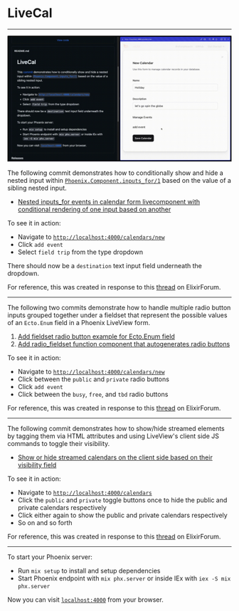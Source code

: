 # LiveCal

---------------------------------------

![demo gif](https://github.com/codeanpeace/live_cal/blob/master/demo.gif)

The following commit demonstrates how to conditionally show and hide a nested input within [`Phoenix.Component.inputs_for/1`](https://hexdocs.pm/phoenix_live_view/Phoenix.Component.html#inputs_for/1) based on the value of a sibling nested input.

- [Nested inputs_for events in calendar form livecomponent with conditional rendering of one input based on another](https://github.com/codeanpeace/live_cal/commit/e56742cfd0cfea7896829494924c078f94d5c860)

To see it in action:

  * Navigate to [`http://localhost:4000/calendars/new`](http://localhost:4000/calendars/new)
  * Click `add event`
  * Select `field trip` from the type dropdown

There should now be a `destination` text input field underneath the dropdown.

For reference, this was created in response to this
[thread](https://elixirforum.com/t/understanding-phoenix-html-form-changesets-and-data-lifecycle/56483/7?u=codeanpeace) on ElixirForum.

---------------------------------------

The following two commits demonstrate how to handle multiple radio button
inputs grouped together under a fieldset that represent the possible values of
an `Ecto.Enum` field in a Phoenix LiveView form. 

1. [Add fieldset radio button example for Ecto.Enum field](https://github.com/codeanpeace/live_cal/commit/736b4e307391b68cd600446f30a112f9afeacab8)
2. [Add radio_fieldset function component that autogenerates radio buttons](https://github.com/codeanpeace/live_cal/commit/11d246d11454a7a8e943685444e0b3d4cb9d3649)

To see it in action:

  * Navigate to [`http://localhost:4000/calendars/new`](http://localhost:4000/calendars/new)
  * Click between the `public` and `private` radio buttons
  * Click `add event`
  * Click between the `busy`, `free`, and `tbd` radio buttons

For reference, this was created in response to this [thread](https://elixirforum.com/t/radio-buttons-using-the-corecomponents-module-in-phoenix-1-7/56856/5?u=codeanpeace) on ElixirForum.

---------------------------------------

The following commit demonstrates how to show/hide streamed elements by tagging them via HTML attributes and using LiveView's client side JS commands to toggle their visibility.

- [Show or hide streamed calendars on the client side based on their visibility field](https://github.com/codeanpeace/live_cal/commit/5ec335d552ac36787934972ea23619a72513deef)

To see it in action:

  * Navigate to [`http://localhost:4000/calendars`](http://localhost:4000/calendars)
  * Click the `public` and `private` toggle buttons once to hide the public and private calendars respectively
  * Click either again to show the public and private calendars respectively
  * So on and so forth

For reference, this was created in response to this [thread](https://elixirforum.com/t/conditional-display-of-an-html-element-part-of-a-stream/56960/4?u=codeanpeace) on ElixirForum.

---------------------------------------

To start your Phoenix server:

  * Run `mix setup` to install and setup dependencies
  * Start Phoenix endpoint with `mix phx.server` or inside IEx with `iex -S mix phx.server`

Now you can visit [`localhost:4000`](http://localhost:4000) from your browser.
